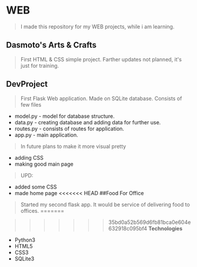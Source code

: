 # WEB
> I made this repository for my WEB projects, while i am learning. 
## Dasmoto's Arts & Crafts
> First HTML & CSS simple project. Farther updates not planned, it's just for training.
## DevProject
> First Flask Web application. Made on SQLite database. Consists of few files 
- model.py - model for database structure. 
- data.py - creating database and adding data for further use. 
- routes.py - consists of routes for application. 
- app.py - main application. 
> In future plans to make it more visual pretty
- adding CSS
- making good main page
>UPD:
- added some CSS
- made home page
<<<<<<< HEAD
##Food For Office
>Started my second flask app. It would be service of delivering food to offices.
=======

>>>>>>> 35bd0a52b569d6fb81bca0e604e632918c095bf4
**Technologies**

- Python3
- HTML5
- CSS3
- SQLite3
